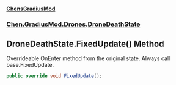
#### [ChensGradiusMod](index 'index')

### [Chen.GradiusMod.Drones](Y_iPobZkdIiJ9feSuBjDaQ 'Chen.GradiusMod.Drones').[DroneDeathState](8ui+PJgGZL18czsU0lHbsw 'Chen.GradiusMod.Drones.DroneDeathState')

## DroneDeathState.FixedUpdate() Method
Overrideable OnEnter method from the original state. Always call base.FixedUpdate.  
```csharp
public override void FixedUpdate();
```

